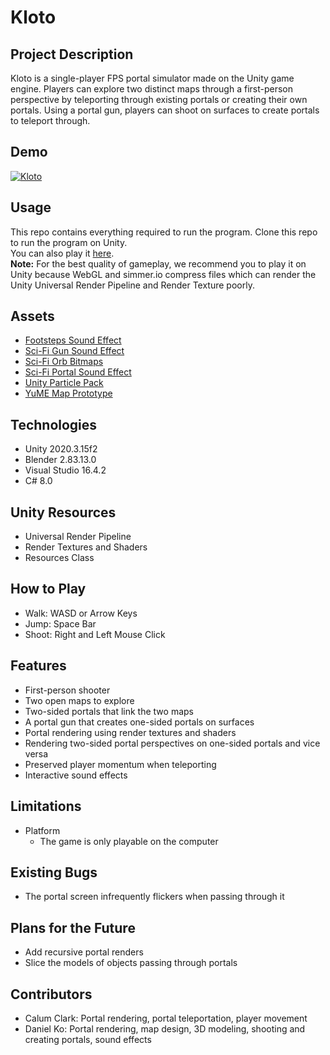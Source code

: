 # Kloto

## Project Description
Kloto is a single-player FPS portal simulator made on the Unity game engine.
Players can explore two distinct maps through a first-person perspective by
teleporting through existing portals or creating their own portals. Using a
portal gun, players can shoot on surfaces to create portals to teleport
through.

## Demo
[![Kloto](https://img.youtube.com/vi/i44ZGvUswMY/0.jpg)](https://www.youtube.com/watch?v=i44ZGvUswMY&ab_channel=DanielKo)

## Usage  
This repo contains everything required to run the program. Clone this repo to run the program on Unity.  
You can also play it [here](https://simmer.io/@Dandoko/kloto).  
**Note:** For the best quality of gameplay, we recommend you to play it on Unity because WebGL and simmer.io compress files 
which can render the Unity Universal Render Pipeline and Render Texture poorly.

## Assets
- [Footsteps Sound Effect](https://assetstore.unity.com/packages/audio/sound-fx/foley/footsteps-essentials-189879)
- [Sci-Fi Gun Sound Effect](https://assetstore.unity.com/packages/audio/sound-fx/weapons/sci-fi-gun-sounds-pack-lite-141125)
- [Sci-Fi Orb Bitmaps](https://oxmond.com/glowing-orb-visual-effects-vfx/)
- [Sci-Fi Portal Sound Effect](https://assetstore.unity.com/packages/audio/sound-fx/sci-fi-evolution-gift-pack-43104)
- [Unity Particle Pack](https://assetstore.unity.com/packages/essentials/asset-packs/unity-particle-pack-5-x-73777)
- [YuME Map Prototype](https://assetstore.unity.com/packages/tools/level-design/yume-free-77387)

## Technologies
- Unity 2020.3.15f2
- Blender 2.83.13.0
- Visual Studio 16.4.2
- C# 8.0

## Unity Resources
- Universal Render Pipeline
- Render Textures and Shaders
- Resources Class

## How to Play
- Walk: WASD or Arrow Keys
- Jump: Space Bar
- Shoot: Right and Left Mouse Click

## Features
- First-person shooter
- Two open maps to explore
- Two-sided portals that link the two maps
- A portal gun that creates one-sided portals on surfaces
- Portal rendering using render textures and shaders
- Rendering two-sided portal perspectives on one-sided portals and vice versa
- Preserved player momentum when teleporting
- Interactive sound effects

## Limitations
- Platform
	- The game is only playable on the computer

## Existing Bugs
- The portal screen infrequently flickers when passing through it

## Plans for the Future
- Add recursive portal renders
- Slice the models of objects passing through portals

## Contributors
- Calum Clark: Portal rendering, portal teleportation, player movement
- Daniel Ko: Portal rendering, map design, 3D modeling, shooting and creating portals, sound effects